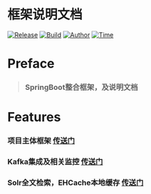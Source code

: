 框架说明文档
================
[![Release](https://img.shields.io/badge/build-springboot-green.svg)]()&nbsp;[![Build](https://img.shields.io/badge/release-2.0.0-blue.svg)]()&nbsp;[![Author](https://img.shields.io/badge/author-Xiaolong.Cao-yellow.svg)]()&nbsp;[![Time](https://img.shields.io/badge/time-2019.1.5-red.svg)]()&nbsp;

# Preface

> ### SpringBoot整合框架，及说明文档


# Features

### 项目主体框架 [传送门](https://github.com/1528992118/Document/blob/master/Enjoyor-Springboot%20%E6%A1%86%E6%9E%B6.md)
### Kafka集成及相关监控 [传送门](https://www.zybuluo.com/1528992118/note/1115387)
### Solr全文检索，EHCache本地缓存 [传送门](https://www.zybuluo.com/1528992118/note/1115387)
